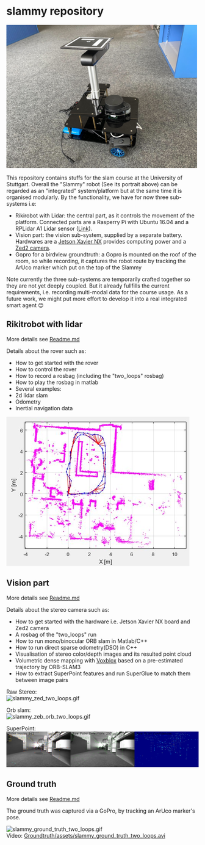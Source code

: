 # slammy repository
<img src="assets/slammy_portrait.jpg" alt="slammy_portrait" width="500"/>


This repository contains stuffs for the slam course at the University of Stuttgart. Overall the "Slammy" robot (See its portrait above)
can be regarded as an "integrated" system/platform but at the same time it is organised modularly. By the functionality, we have for now three sub-systems
i.e:

- Rikirobot with Lidar: the central part, as it controls the movement of the platform. Connected parts are a Rasperry Pi with Ubuntu 16.04
and a RPLidar A1 Lidar sensor ([Link](https://www.slamtec.com/en/Lidar/A1)).
- Vision part: the vision sub-system, supplied by a separate battery. Hardwares are a [Jetson Xavier NX](https://developer.nvidia.com/embedded/jetson-xavier-nx-devkit)
provides computing power and a [Zed2 camera](https://www.stereolabs.com/zed-2/).
- Gopro for a birdview groundtruth: a Gopro is mounted on the roof of the room, so while recording, it captures the robot route by tracking the ArUco marker which put on the top of the Slammy

Note currently the three sub-systems are temporarily crafted together so they are not yet deeply coupled. But it already fullfills the current requirements, i.e. recording multi-modal data for the course usage.
As a future work, we might put more effort to develop it into a real integrated smart agent 😊

## Rikitrobot with lidar
More details see [Readme.md](Rikirobot/README.md)

Details about the rover such as:
* How to get started with the rover
* How to control the rover
* How to record a rosbag (including the "two_loops" rosbag)
* How to play the rosbag in matlab
* Several examples:
 * 2d lidar slam
 * Odometry
 * Inertial navigation data


<img src="Rikirobot\Matlab\example_lidar_slam\slammy_example_lidar_slam.jpg" alt="slammy_example_lidar_slam.jpg"  /> </br>


## Vision part
More details see [Readme.md](Vision/README.md)

Details about the stereo camera such as:
* How to get started with the hardware i.e. Jetson Xavier NX board and Zed2 camera
* A rosbag of the "two_loops" run
* How to run mono/binocular ORB slam in Matlab/C++
* How to run direct sparse odometry(DSO) in C++
* Visualisation of stereo color/depth images and its resulted point cloud
* Volumetric dense mapping with [Voxblox](https://github.com/ethz-asl/voxblox) based on a pre-estimated trajectory by ORB-SLAM3
* How to extract SuperPoint features and run SuperGlue to match them between image pairs

Raw Stereo: <br>
<img src="Vision/assets/slammy_zed_two_loops_crop.gif" alt="slammy_zed_two_loops.gif" width="600" />

Orb slam: <br>
<img src="Vision/assets/slammy_zeb_orb_two_loops.gif" alt="slammy_zeb_orb_two_loops.gif"  /> </br>

SuperPoint: <br>
<img src="Vision/assets/0164.png" alt="superpoint"  /> </br>


## Ground truth
More details see [Readme.md](Groundtruth/README.md)

The ground truth was captured via a GoPro, by tracking an ArUco marker's pose.

<img src="Groundtruth/assets/slammy_ground_truth_two_loops.gif" alt="slammy_ground_truth_two_loops.gif"  /> </br>
Video: [Groundtruth/assets/slammy_ground_truth_two_loops.avi](Groundtruth/assets/slammy_ground_truth_two_loops.avi)
